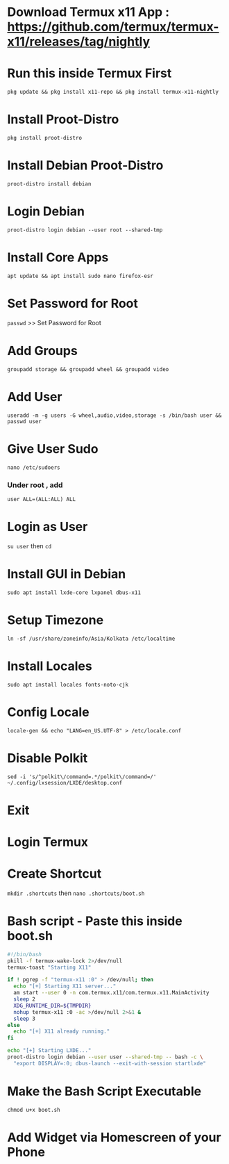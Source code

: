 # Download Termux x11 App : https://github.com/termux/termux-x11/releases/tag/nightly

# Run this inside Termux First

```pkg update && pkg install x11-repo && pkg install termux-x11-nightly```

# Install Proot-Distro

```pkg install proot-distro```

# Install Debian Proot-Distro

```proot-distro install debian```

# Login Debian

```proot-distro login debian --user root --shared-tmp```

# Install Core Apps

```apt update && apt install sudo nano firefox-esr```

# Set Password for Root

```passwd``` >> Set Password for Root

# Add Groups

```groupadd storage && groupadd wheel && groupadd video```

# Add User

```useradd -m -g users -G wheel,audio,video,storage -s /bin/bash user && passwd user```

# Give User Sudo

```nano /etc/sudoers```
### Under root , add 

```user ALL=(ALL:ALL) ALL```

# Login as User

```su user```
then
```cd```

# Install GUI in Debian

```sudo apt install lxde-core lxpanel dbus-x11```

# Setup Timezone

```ln -sf /usr/share/zoneinfo/Asia/Kolkata /etc/localtime```

# Install Locales

```sudo apt install locales fonts-noto-cjk```

# Config Locale

```locale-gen && echo "LANG=en_US.UTF-8" > /etc/locale.conf```

# Disable Polkit

```sed -i 's/^polkit\/command=.*/polkit\/command=/' ~/.config/lxsession/LXDE/desktop.conf```

# Exit

# Login Termux

# Create Shortcut

```mkdir .shortcuts```
then
```nano .shortcuts/boot.sh```

# Bash script - Paste this inside boot.sh

```bash
#!/bin/bash
pkill -f termux-wake-lock 2>/dev/null
termux-toast "Starting X11"

if ! pgrep -f "termux-x11 :0" > /dev/null; then
  echo "[+] Starting X11 server..."
  am start --user 0 -n com.termux.x11/com.termux.x11.MainActivity
  sleep 2
  XDG_RUNTIME_DIR=${TMPDIR}
  nohup termux-x11 :0 -ac >/dev/null 2>&1 &
  sleep 3
else
  echo "[+] X11 already running."
fi

echo "[+] Starting LXDE..."
proot-distro login debian --user user --shared-tmp -- bash -c \
  "export DISPLAY=:0; dbus-launch --exit-with-session startlxde"
```

# Make the Bash Script Executable
```chmod u+x boot.sh```

# Add Widget via Homescreen of your Phone

